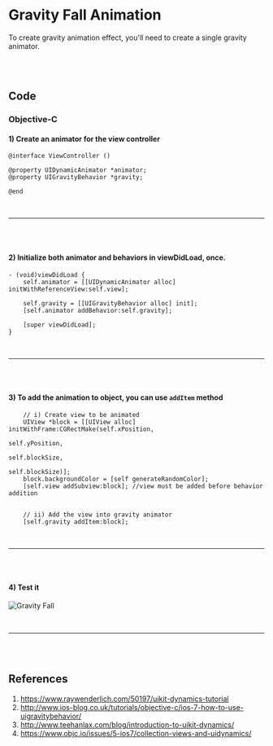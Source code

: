 # Gravity Fall Animation
To create gravity animation effect, you'll need to create a single gravity
animator.

<br><br>
## Code
### Objective-C
#### 1) Create an animator for the view controller
```
@interface ViewController ()

@property UIDynamicAnimator *animator;
@property UIGravityBehavior *gravity;

@end
```

<br><hr><br><br>

#### 2) Initialize both animator and behaviors in viewDidLoad, once.
```
- (void)viewDidLoad {
    self.animator = [[UIDynamicAnimator alloc] initWithReferenceView:self.view];
    
    self.gravity = [[UIGravityBehavior alloc] init];
    [self.animator addBehavior:self.gravity];
    
    [super viewDidLoad];
}
```

<br><hr><br><br>

#### 3) To add the animation to object, you can use ```addItem``` method
```
    // i) Create view to be animated
    UIView *block = [[UIView alloc] initWithFrame:CGRectMake(self.xPosition,
                                                             self.yPosition,
                                                             self.blockSize,
                                                             self.blockSize)];
    block.backgroundColor = [self generateRandomColor];
    [self.view addSubview:block]; //view must be added before behavior addition


    // ii) Add the view into gravity animator
    [self.gravity addItem:block];
```

<br><hr><br><br>

#### 4) Test it
![Gravity Fall](https://lh3.googleusercontent.com/uAkjHPUNEmBcHBTaEqwU1Nb4mw8TbpS_Z_pUK9vNHg77TMCY6btAim8m6Ezu_cHA1dEGhjIQ1xEBMPE2-8v3Mvw2K6snj8GN-nLgWQ3UfCFKEQliAjzRZiAMTE6r2I9QOQlJoZgCwwhU-nPN8JKV8ZecjD7NawXdtNd4-rUawe2Rzpn66JI0gRws_aFIWFH8rQ6M8VWi3O0aAZCfMvn6-AFILiaB2LQqYYmW4ncf8I56z1NBD8z_YV0c1CnABVZAWKWraHP3hKS9j9apa0IUYaWQHjzuk4-JhG30Mh7gGkzYMZl3HQGmPxL3vBU2dol6D86n_eCFVuE64zu_p1WCf3LRkX5IU8CIgUO_O2X55aGQRi3L5zKVDM91dd9wMRY7vnwN_atuVx551mal0mXMe4-sq2pHZugKmR0kOYrDdMSGego2wryF3YXvG5txFxjNr6t3JJrdKUS55tHgzS_d7y5TTo6ekYvzXtdhTZZhoBkUSYDwfZK50ft7-F3sgrk7s739NK5E8pJjL1AE-RL6FqJenDPz6J5Jq1Xltzrpz4kv6SUYfdo0i77x8Wtnpeh8VFOxdA=w480-h885-no)

<br><hr><br><br>

## References
1. https://www.raywenderlich.com/50197/uikit-dynamics-tutorial
2. http://www.ios-blog.co.uk/tutorials/objective-c/ios-7-how-to-use-uigravitybehavior/
3. http://www.teehanlax.com/blog/introduction-to-uikit-dynamics/
4. https://www.objc.io/issues/5-ios7/collection-views-and-uidynamics/